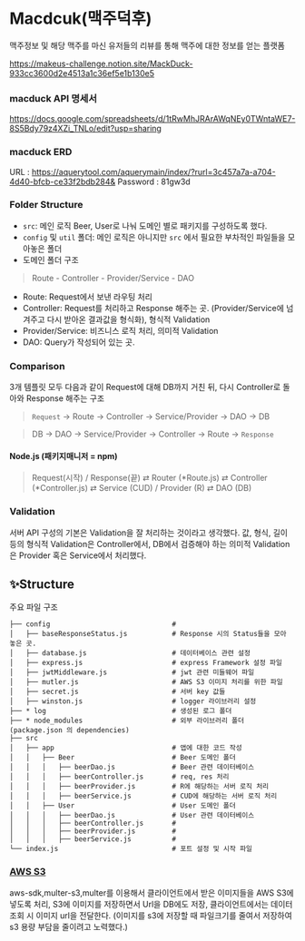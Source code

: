 # Macdcuk(맥주덕후)
맥주정보 및 해당 맥주를 마신 유저들의 리뷰를 통해 맥주에 대한 정보를 얻는 플랫폼

https://makeus-challenge.notion.site/MackDuck-933cc3600d2e4513a1c36ef5e1b130e5

### macduck API 명세서
https://docs.google.com/spreadsheets/d/1tRwMhJRArAWqNEy0TWntaWE7-8S5Bdy79z4XZi_TNLo/edit?usp=sharing

### macduck ERD
URL : https://aquerytool.com/aquerymain/index/?rurl=3c457a7a-a704-4d40-bfcb-ce33f2bdb284&
Password : 81gw3d


### Folder Structure
- `src`: 메인 로직
  Beer, User로 나눠 도메인 별로 패키지를 구성하도록 했다.
- `config` 및 `util` 폴더: 메인 로직은 아니지만 `src` 에서 필요한 부차적인 파일들을 모아놓은 폴더
- 도메인 폴더 구조
> Route - Controller - Provider/Service - DAO

- Route: Request에서 보낸 라우팅 처리
- Controller: Request를 처리하고 Response 해주는 곳. (Provider/Service에 넘겨주고 다시 받아온 결과값을 형식화), 형식적 Validation
- Provider/Service: 비즈니스 로직 처리, 의미적 Validation 
- DAO: Query가 작성되어 있는 곳.

### Comparison
3개 템플릿 모두 다음과 같이 Request에 대해 DB까지 거친 뒤, 다시 Controller로 돌아와 Response 해주는 구조
> `Request` -> Route -> Controller -> Service/Provider -> DAO -> DB

> DB -> DAO -> Service/Provider -> Controller -> Route -> `Response`

#### Node.js (패키지매니저 = npm)
> Request(시작) / Response(끝)  ⇄ Router (*Route.js) ⇄ Controller (*Controller.js) ⇄ Service (CUD) / Provider (R) ⇄ DAO (DB)

### Validation
서버 API 구성의 기본은 Validation을 잘 처리하는 것이라고 생각했다.
값, 형식, 길이 등의 형식적 Validation은 Controller에서,
DB에서 검증해야 하는 의미적 Validation은 Provider 혹은 Service에서 처리했다.


## ✨Structure
주요 파일 구조
```
├── config                              #
│   ├── baseResponseStatus.js           # Response 시의 Status들을 모아 놓은 곳. 
│   ├── database.js                     # 데이터베이스 관련 설정
│   ├── express.js                      # express Framework 설정 파일
│   ├── jwtMiddleware.js                # jwt 관련 미들웨어 파일
│   ├── mutler.js                       # AWS S3 이미지 처리를 위한 파일
│   ├── secret.js                       # 서버 key 값들 
│   ├── winston.js                      # logger 라이브러리 설정
├── * log                               # 생성된 로그 폴더
├── * node_modules                    	# 외부 라이브러리 폴더 (package.json 의 dependencies)
├── src                     			
│   ├── app              				# 앱에 대한 코드 작성
│ 	│   ├── Beer            			# Beer 도메인 폴더
│ 	│ 	│   ├── beerDao.js 		        # Beer 관련 데이터베이스
│ 	│ 	│   ├── beerController.js 		# req, res 처리
│ 	│ 	│   ├── beerProvider.js   		# R에 해당하는 서버 로직 처리
│ 	│ 	│   ├── beerService.js   		# CUD에 해당하는 서버 로직 처리   
│ 	│   ├── User            			# User 도메인 폴더
│ 	│ 	│   ├── beerDao.js 		        # User 관련 데이터베이스
│ 	│ 	│   ├── beerController.js 		# 
│ 	│ 	│   ├── beerProvider.js   		# 
│ 	│ 	│   ├── beerService.js   		# 
└── index.js                            # 포트 설정 및 시작 파일                     		      	 
```


### [AWS S3](aws-sdk,multer-s3,multer)
aws-sdk,multer-s3,multer를 이용해서 클라이언트에서 받은 이미지들을 AWS S3에 넣도록 처리, S3에 이미지를 저장하면서 Url을 DB에도 저장,
클라이언트에서는 데이터조회 시 이미지 url을 전달한다.
(이미지를 s3에 저장할 때 파일크기를 줄여서 저장하여 s3 용량 부담을 줄이려고 노력했다.)
